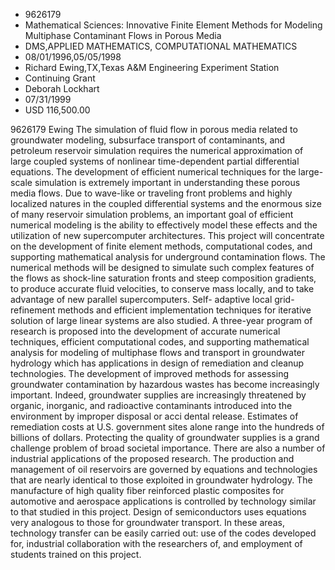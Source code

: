 
* 9626179
* Mathematical Sciences: Innovative Finite Element Methods for Modeling Multiphase Contaminant Flows in Porous Media
* DMS,APPLIED MATHEMATICS, COMPUTATIONAL MATHEMATICS
* 08/01/1996,05/05/1998
* Richard Ewing,TX,Texas A&M Engineering Experiment Station
* Continuing Grant
* Deborah Lockhart
* 07/31/1999
* USD 116,500.00

9626179 Ewing The simulation of fluid flow in porous media related to
groundwater modeling, subsurface transport of contaminants, and petroleum
reservoir simulation requires the numerical approximation of large coupled
systems of nonlinear time-dependent partial differential equations. The
development of efficient numerical techniques for the large-scale simulation is
extremely important in understanding these porous media flows. Due to wave-like
or traveling front problems and highly localized natures in the coupled
differential systems and the enormous size of many reservoir simulation
problems, an important goal of efficient numerical modeling is the ability to
effectively model these effects and the utilization of new supercomputer
architectures. This project will concentrate on the development of finite
element methods, computational codes, and supporting mathematical analysis for
underground contamination flows. The numerical methods will be designed to
simulate such complex features of the flows as shock-line saturation fronts and
steep composition gradients, to produce accurate fluid velocities, to conserve
mass locally, and to take advantage of new parallel supercomputers. Self-
adaptive local grid- refinement methods and efficient implementation techniques
for iterative solution of large linear systems are also studied. A three-year
program of research is proposed into the development of accurate numerical
techniques, efficient computational codes, and supporting mathematical analysis
for modeling of multiphase flows and transport in groundwater hydrology which
has applications in design of remediation and cleanup technologies. The
development of improved methods for assessing groundwater contamination by
hazardous wastes has become increasingly important. Indeed, groundwater supplies
are increasingly threatened by organic, inorganic, and radioactive contaminants
introduced into the environment by improper disposal or acci dental release.
Estimates of remediation costs at U.S. government sites alone range into the
hundreds of billions of dollars. Protecting the quality of groundwater supplies
is a grand challenge problem of broad societal importance. There are also a
number of industrial applications of the proposed research. The production and
management of oil reservoirs are governed by equations and technologies that are
nearly identical to those exploited in groundwater hydrology. The manufacture of
high quality fiber reinforced plastic composites for automotive and aerospace
applications is controlled by technology similar to that studied in this
project. Design of semiconductors uses equations very analogous to those for
groundwater transport. In these areas, technology transfer can be easily carried
out: use of the codes developed for, industrial collaboration with the
researchers of, and employment of students trained on this project.

